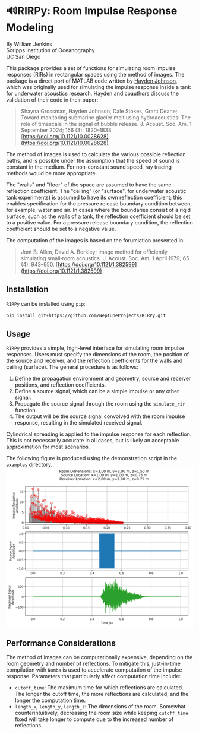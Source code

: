 # 🔊RIRPy: Room Impulse Response Modeling

By William Jenkins  
Scripps Institution of Oceanography  
UC San Diego

This package provides a set of functions for simulating room impulse responses (RIRs) in rectangular spaces using the method of images.
The package is a direct port of MATLAB code written by [Hayden Johnson](https://github.com/haydenallenjohnson/modelling_tank_wall_reflections), which was originally used for simulating the impulse response inside a tank for underwater acoustics research. Hayden and coauthors discuss the validation of their code in their paper:
> Shayna Grossman, Hayden Johnson, Dale Stokes, Grant Deane; Toward monitoring submarine glacier melt using hydroacoustics: The role of timescale in the signal of bubble release. J. Acoust. Soc. Am. 1 September 2024; 156 (3): 1820–1838. [https://doi.org/10.1121/10.0028628](https://doi.org/10.1121/10.0028628)

The method of images is used to calculate the various possible reflection paths, and is possible under the assumption that the speed of sound is constant in the medium.
For non-constant sound speed, ray tracing methods would be more appropriate.

The "walls" and "floor" of the space are assumed to have the same reflection coefficient.
The "ceiling" (or "surface", for underwater acoustic tank experiments) is assumed to have its own reflection coefficient; this enables specification for the pressure release boundary condition between, for example, water and air.
In cases where the boundaries consist of a rigid surface, such as the walls of a tank, the reflection coefficient should be set to a positive value.
For a pressure release boundary condition, the reflection coefficient should be set to a negative value.

The computation of the images is based on the forumlation presented in:
>Jont B. Allen, David A. Berkley; Image method for efficiently simulating small‐room acoustics. J. Acoust. Soc. Am. 1 April 1979; 65 (4): 943–950. [https://doi.org/10.1121/1.382599](https://doi.org/10.1121/1.382599)


## Installation

`RIRPy` can be installed using `pip`:
```bash
pip install git+https://github.com/NeptuneProjects/RIRPy.git
```

## Usage

`RIRPy` provides a simple, high-level interface for simulating room impulse responses.
Users must specify the dimensions of the room, the position of the source and receiver, and the reflection coefficients for the walls and ceiling (surface).
The general procedure is as follows:
1. Define the propagation environment and geometry, source and receiver positions, and reflection coefficients.
2. Define a source signal, which can be a simple impulse or any other signal.
3. Propagate the source signal through the room using the `simulate_rir` function.
4. The output will be the source signal convolved with the room impulse response, resulting in the simulated received signal.

Cylindrical spreading is applied to the impulse response for each reflection.
This is not necessarily accurate in all cases, but is likely an acceptable approximation for most scenarios.

The following figure is produced using the demonstration script in the `examples` directory.
![Impulse response, source signal, and received signal.](/example/demo.png)

## Performance Considerations

The method of images can be computationally expensive, depending on the room geometry and number of reflections.
To mitigate this, just-in-time compilation with `Numba` is used to accelerate computation of the impulse response.
Parameters that particularly affect computation time include:
- `cutoff_time`: The maximum time for which reflections are calculated. The longer the cutoff time, the more reflections are calculated, and the longer the computation time.
- `length_x`, `length_y`, `length_z`: The dimensions of the room. Somewhat counterintuitively, decreasing the room size while keeping `cutoff_time` fixed will take longer to compute due to the increased number of reflections.
